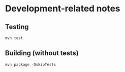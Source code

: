# Development-related notes

## Testing

```
mvn test
```

## Building (without tests)

```
mvn package -DskipTests
```
